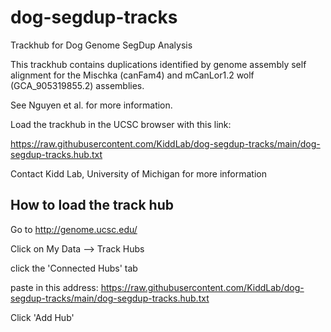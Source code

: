 # dog-segdup-tracks
Trackhub for Dog Genome SegDup Analysis

This trackhub contains duplications identified by genome assembly self alignment
for the Mischka (canFam4) and mCanLor1.2 wolf (GCA_905319855.2) assemblies.


See Nguyen et al. for more information.


Load the trackhub in the UCSC browser with this link:

https://raw.githubusercontent.com/KiddLab/dog-segdup-tracks/main/dog-segdup-tracks.hub.txt


Contact Kidd Lab, University of Michigan for more information

## How to load the track hub

Go to http://genome.ucsc.edu/

Click on My Data --> Track Hubs

click the 'Connected Hubs' tab
 
paste in this address: https://raw.githubusercontent.com/KiddLab/dog-segdup-tracks/main/dog-segdup-tracks.hub.txt

Click 'Add Hub'

